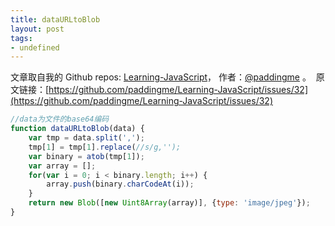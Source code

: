 ```yaml
---
title: dataURLtoBlob
layout: post
tags:
- undefined
---
```



 文章取自我的 Github  repos: [Learning-JavaScript](https://github.com/paddingme/Learning-JavaScript)， 作者：[@paddingme](http://padding.me/about.html) 。 
 &nbsp;原文链接：[https://github.com/paddingme/Learning-JavaScript/issues/32](https://github.com/paddingme/Learning-JavaScript/issues/32)

```js
//data为文件的base64编码
function dataURLtoBlob(data) {
    var tmp = data.split(',');
    tmp[1] = tmp[1].replace(//s/g,'');
    var binary = atob(tmp[1]);
    var array = [];
    for(var i = 0; i < binary.length; i++) {
        array.push(binary.charCodeAt(i));
    }
    return new Blob([new Uint8Array(array)], {type: 'image/jpeg'});
}

```
